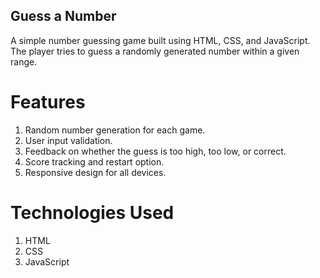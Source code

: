 ## Guess a Number

A simple number guessing game built using HTML, CSS, and JavaScript. The player tries to guess a randomly generated number within a given range.

# Features

1. Random number generation for each game.
2. User input validation.
3. Feedback on whether the guess is too high, too low, or correct.
4. Score tracking and restart option.
5. Responsive design for all devices.

# Technologies Used

1. HTML
2. CSS
3. JavaScript
